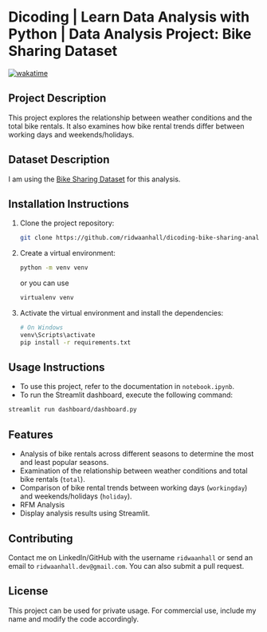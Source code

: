 # Dicoding | Learn Data Analysis with Python | Data Analysis Project: Bike Sharing Dataset

[![wakatime](https://wakatime.com/badge/user/018b799e-de53-4f7a-bb65-edc2df9f26d8/project/b0c149bc-9ee5-4f33-8d04-8de21aac863d.svg)](https://wakatime.com/badge/user/018b799e-de53-4f7a-bb65-edc2df9f26d8/project/b0c149bc-9ee5-4f33-8d04-8de21aac863d)

## Project Description

This project explores the relationship between weather conditions and the total bike rentals. It also examines how bike rental trends differ between working days and weekends/holidays.

## Dataset Description

I am using the [Bike Sharing Dataset](https://github.com/ridwaanhall/dicoding-bike-sharing-analysis/tree/main/data) for this analysis.

## Installation Instructions

1. Clone the project repository:

    ```sh
    git clone https://github.com/ridwaanhall/dicoding-bike-sharing-analysis
    ```

2. Create a virtual environment:

    ```sh
    python -m venv venv
    ```

    or you can use

    ```sh
    virtualenv venv
    ```

3. Activate the virtual environment and install the dependencies:

    ```sh
    # On Windows
    venv\Scripts\activate
    pip install -r requirements.txt
    ```

## Usage Instructions

- To use this project, refer to the documentation in `notebook.ipynb`.
- To run the Streamlit dashboard, execute the following command:

```sh
streamlit run dashboard/dashboard.py
```

## Features

- Analysis of bike rentals across different seasons to determine the most and least popular seasons.
- Examination of the relationship between weather conditions and total bike rentals (`total`).
- Comparison of bike rental trends between working days (`workingday`) and weekends/holidays (`holiday`).
- RFM Analysis
- Display analysis results using Streamlit.

## Contributing

Contact me on LinkedIn/GitHub with the username `ridwaanhall` or send an email to `ridwaanhall.dev@gmail.com`. You can also submit a pull request.

## License

This project can be used for private usage. For commercial use, include my name and modify the code accordingly.

